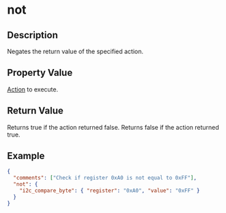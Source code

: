 # not

## Description

Negates the return value of the specified action.

## Property Value

[Action](action.md) to execute.

## Return Value

Returns true if the action returned false. Returns false if the action returned
true.

## Example

```json
{
  "comments": ["Check if register 0xA0 is not equal to 0xFF"],
  "not": {
    "i2c_compare_byte": { "register": "0xA0", "value": "0xFF" }
  }
}
```
